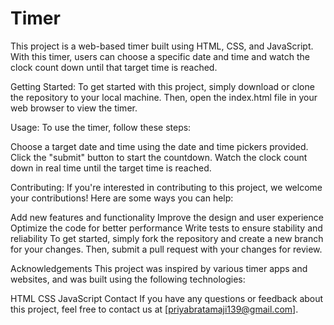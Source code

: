 # Timer

This project is a web-based timer built using HTML, CSS, and JavaScript. With this timer, users can choose a specific date and time and watch the clock count down until that target time is reached.

Getting Started:
To get started with this project, simply download or clone the repository to your local machine. Then, open the index.html file in your web browser to view the timer.

Usage:
To use the timer, follow these steps:

Choose a target date and time using the date and time pickers provided.
Click the "submit" button to start the countdown.
Watch the clock count down in real time until the target time is reached.

Contributing:
If you're interested in contributing to this project, we welcome your contributions! Here are some ways you can help:

Add new features and functionality
Improve the design and user experience
Optimize the code for better performance
Write tests to ensure stability and reliability
To get started, simply fork the repository and create a new branch for your changes. Then, submit a pull request with your changes for review.



Acknowledgements
This project was inspired by various timer apps and websites, and was built using the following technologies:

HTML
CSS
JavaScript
Contact
If you have any questions or feedback about this project, feel free to contact us at [priyabratamaji139@gmail.com].
